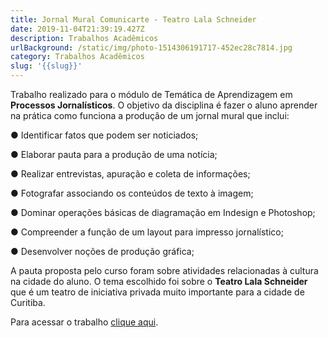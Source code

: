 ```yaml
---
title: Jornal Mural Comunicarte - Teatro Lala Schneider
date: 2019-11-04T21:39:19.427Z
description: Trabalhos Acadêmicos
urlBackground: /static/img/photo-1514306191717-452ec28c7814.jpg
category: Trabalhos Acadêmicos
slug: '{{slug}}'
---
```

Trabalho realizado para o módulo de Temática de Aprendizagem em **Processos Jornalísticos**. O objetivo da disciplina é fazer o aluno aprender na prática como funciona a produção de um jornal mural que inclui:

● Identificar fatos que podem ser noticiados;

● Elaborar pauta para a produção de uma notícia;

● Realizar entrevistas, apuração e coleta de informações;

● Fotografar associando os conteúdos de texto à imagem;

● Dominar operações básicas de diagramação em Indesign e Photoshop;

● Compreender a função de um layout para impresso jornalístico;

● Desenvolver noções de produção gráfica;

A pauta proposta pelo curso foram sobre atividades relacionadas à cultura na cidade do aluno. O tema escolhido foi sobre o **Teatro Lala Schneider** que é um teatro de iniciativa privada muito importante para a cidade de Curitiba.

Para acessar o trabalho [clique aqui](http://bit.ly/projetocomunicarte).
